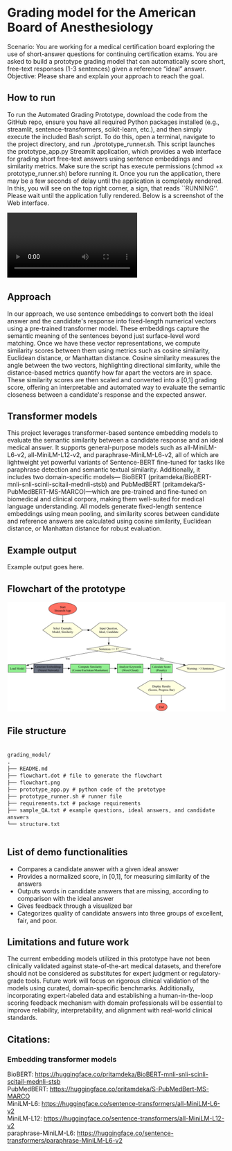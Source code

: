 # Grading model for the American Board of Anesthesiology

Scenario: You are working for a medical certification board exploring the use of short-answer questions for continuing certification exams. You are asked to build a prototype grading model that can automatically score short, free-text responses (1-3 sentences) given a reference “ideal” answer.
Objective: Please share and explain your approach to reach the goal.

## How to run
To run the Automated Grading Prototype, download the code from the GitHub repo, ensure you have all required Python packages installed (e.g., streamlit, sentence-transformers, scikit-learn, etc.), and then simply execute the included Bash script. To do this, open a terminal, navigate to the project directory, and run ./prototype_runner.sh. This script launches the prototype_app.py Streamlit application, which provides a web interface for grading short free-text answers using sentence embeddings and similarity metrics. Make sure the script has execute permissions (chmod +x prototype_runner.sh) before running it. Once you run the application, there may be a few seconds of delay until the application is completely rendered. In this, you will see on the top right corner, a sign, that reads ``RUNNING''. Please wait until the application fully rendered. Below is a screenshot of the Web interface.

![Prototype Flowchart](prototype_application.mov)

## Approach
In our approach, we use sentence embeddings to convert both the ideal answer and the candidate's response into fixed-length numerical vectors using a pre-trained transformer model. These embeddings capture the semantic meaning of the sentences beyond just surface-level word matching. Once we have these vector representations, we compute similarity scores between them using metrics such as cosine similarity, Euclidean distance, or Manhattan distance. Cosine similarity measures the angle between the two vectors, highlighting directional similarity, while the distance-based metrics quantify how far apart the vectors are in space. These similarity scores are then scaled and converted into a [0,1] grading score, offering an interpretable and automated way to evaluate the semantic closeness between a candidate's response and the expected answer.

## Transformer models
This project leverages transformer-based sentence embedding models to evaluate the semantic similarity between a candidate response and an ideal medical answer. It supports general-purpose models such as all-MiniLM-L6-v2, all-MiniLM-L12-v2, and paraphrase-MiniLM-L6-v2, all of which are lightweight yet powerful variants of Sentence-BERT fine-tuned for tasks like paraphrase detection and semantic textual similarity. Additionally, it includes two domain-specific models— BioBERT (pritamdeka/BioBERT-mnli-snli-scinli-scitail-mednli-stsb) and PubMedBERT (pritamdeka/S-PubMedBERT-MS-MARCO)—which are pre-trained and fine-tuned on biomedical and clinical corpora, making them well-suited for medical language understanding. All models generate fixed-length sentence embeddings using mean pooling, and similarity scores between candidate and reference answers are calculated using cosine similarity, Euclidean distance, or Manhattan distance for robust evaluation.

## Example output
Example output goes here.

## Flowchart of the prototype
![Prototype Flowchart](flowchart.png)

## File structure
<pre><code>
grading_model/ 
.
├── README.md
├── flowchart.dot # file to generate the flowchart
├── flowchart.png 
├── prototype_app.py # python code of the prototype
├── prototype_runner.sh # runner file
├── requirements.txt # package requirements
├── sample_QA.txt # example questions, ideal answers, and candidate answers
└── structure.txt

</code></pre>

## List of demo functionalities
- Compares a candidate answer with a given ideal answer
- Provides a normalized score, in [0,1], for measuring similarity of the answers
- Outputs words in candidate answers that are missing, according to comparison with the ideal answer 
- Gives feedback through a visualized bar
- Categorizes quality of candidate answers into three groups of excellent, fair, and poor.

## Limitations and future work
The current embedding models utilized in this prototype have not been clinically validated against state-of-the-art medical datasets, and therefore should not be considered as substitutes for expert judgment or regulatory-grade tools. Future work will focus on rigorous clinical validation of the models using curated, domain-specific benchmarks. Additionally, incorporating expert-labeled data and establishing a human-in-the-loop scoring feedback mechanism with domain professionals will be essential to improve reliability, interpretability, and alignment with real-world clinical standards.

## Citations:

### Embedding transformer models
BioBERT: https://huggingface.co/pritamdeka/BioBERT-mnli-snli-scinli-scitail-mednli-stsb<br>
PubMedBERT: https://huggingface.co/pritamdeka/S-PubMedBert-MS-MARCO<br>
MiniLM-L6: https://huggingface.co/sentence-transformers/all-MiniLM-L6-v2<br>
MiniLM-L12: https://huggingface.co/sentence-transformers/all-MiniLM-L12-v2<br>
paraphrase-MiniLM-L6: https://huggingface.co/sentence-transformers/paraphrase-MiniLM-L6-v2
